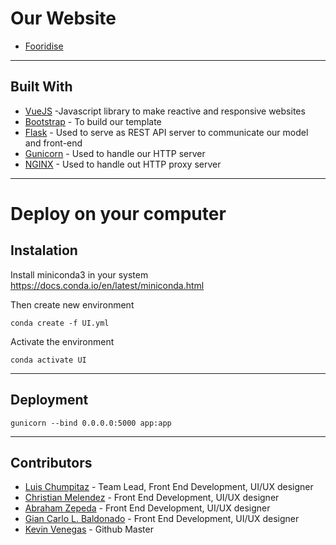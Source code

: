 # Our Website

* [Fooridise](http://fooridise.com)

------------------------------------------------------------

## Built With

* [VueJS](https://vuejs.org) -Javascript library to make reactive and responsive websites
* [Bootstrap](https://getbootstrap.com) - To build our template
* [Flask](https://flask.palletsprojects.com/en/1.1.x/) - Used to serve as REST API server to communicate our model and front-end
* [Gunicorn](https://gunicorn.org) - Used to handle our HTTP server
* [NGINX](https://nginx.org/en/) - Used to handle out HTTP proxy server


------------------------------------------------------------------------

# Deploy on your computer

## Instalation
Install miniconda3 in your system
https://docs.conda.io/en/latest/miniconda.html

Then create new environment

```
conda create -f UI.yml
```

Activate the environment
```
conda activate UI
```
---------------------------------------
## Deployment

```
gunicorn --bind 0.0.0.0:5000 app:app
```

---------------------------------------

## Contributors

* [Luis Chumpitaz](https://github.com/luisdiaz1997) - Team Lead, Front End Development, UI/UX designer
* [Christian Melendez](https://github.com/cmelendez96) - Front End Development, UI/UX designer
* [Abraham Zepeda](https://github.com/abezepeda) - Front End Development, UI/UX designer
* [Gian Carlo L. Baldonado](https://github.com/gianclbal) - Front End Development, UI/UX designer
* [Kevin Venegas](https://github.com/Kevinv234) - Github Master
